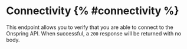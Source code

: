 # Connectivity {% #connectivity %}

This endpoint allows you to verify that you are able to connect to the Onspring API. When successful, a `200` response will be returned with no body.
